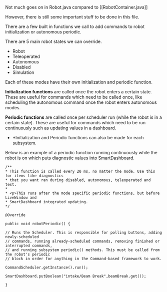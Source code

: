 Not much goes on in Robot.java compared to [[RobotContainer.java]]

However, there is still some important stuff to be done in this file. 

There are a few built in functions we call to add commands to robot initialization or autonomous periodic. 

There are 5 main robot states we can override.
- Robot
- Teleoperated
- Autonomous
- Disabled
- Simulation

Each of these modes have their own initialization and periodic function. 

**Initialization functions** are called once the robot enters a certain state. These are useful for commands which need to be called once, like scheduling the autonomous command once the robot enters autonomous modes. 

**Periodic functions** are called once per scheduler run (while the robot is in a certain state). These are useful for commands which need to be run continuously such as updating values in a dashboard. 

- *Initialization and Periodic functions can also be made for each subsystem. 

Below is an example of a periodic function running continuously while the robot is on which puts diagnostic values into SmartDashboard.

```Ex:
/**
* This function is called every 20 ms, no matter the mode. Use this for items like diagnostics
* that you want ran during disabled, autonomous, teleoperated and test.
*
* <p>This runs after the mode specific periodic functions, but before LiveWindow and
* SmartDashboard integrated updating.
*/

@Override

public void robotPeriodic() {

// Runs the Scheduler. This is responsible for polling buttons, adding newly-scheduled
// commands, running already-scheduled commands, removing finished or interrupted commands,
// and running subsystem periodic() methods. This must be called from the robot's periodic
// block in order for anything in the Command-based framework to work.

CommandScheduler.getInstance().run();

SmartDashboard.putBoolean("intake/Beam Break",beamBreak.get());

}
```